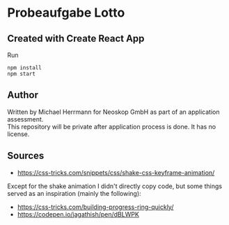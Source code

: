 # Probeaufgabe Lotto
## Created with Create React App

Run
```
npm install
npm start
```

## Author
Written by Michael Herrmann for Neoskop GmbH as part of an application assessment.  
This repository will be private after application process is done. It has no license.
## Sources
* https://css-tricks.com/snippets/css/shake-css-keyframe-animation/

Except for the shake animation I didn't directly copy code, but some things served as an inspiration (mainly the following):

* https://css-tricks.com/building-progress-ring-quickly/
* https://codepen.io/jagathish/pen/dBLWPK